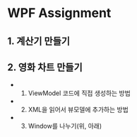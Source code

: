 # WPF Assignment

## 1. 계산기 만들기
## 2. 영화 차트 만들기
- 1. ViewModel 코드에 직접 생성하는 방법
- 2. XML을 읽어서 뷰모델에 추가하는 방법
- 3. Window를 나누기(위, 아래)